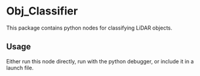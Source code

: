 # Obj_Classifier

This package contains python nodes for classifying LiDAR objects.

## Usage

Either run this node directly, run with the python debugger, or include it in a launch file.
